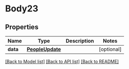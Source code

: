 # Body23

## Properties
Name | Type | Description | Notes
------------ | ------------- | ------------- | -------------
**data** | [**PeopleUpdate**](PeopleUpdate.md) |  | [optional] 

[[Back to Model list]](../README.md#documentation-for-models) [[Back to API list]](../README.md#documentation-for-api-endpoints) [[Back to README]](../README.md)

